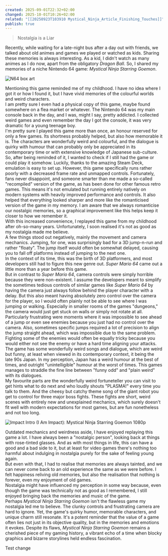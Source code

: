 ```yaml
---
created: 2025-09-01T22:32+02:00
changed: 2025-10-01T10:26+02:00
related: "[[20250923T103910 Mystical_Ninja_Article_Finishing_Touches]]"
publish: true
---
```

  
> Nostalgia is a Liar  
  
Recently, while waiting for a late-night bus after a day out with friends, we talked about old animes and games we played or watched as kids. Sharing these memories is always interesting. As a kid, I didn't watch as many animes as I do now, apart from the obligatory *Dragon Ball*. So, I shared my memories of a niche Nintendo 64 game: *Mystical Ninja Starring Goemon*.  
  
![N64 box art](./attachments/mystical-ninja-starring-goemon-1756799960028.webp)  
  
Mentioning this game reminded me of my childhood. I have no idea where I got it or how I found it, but I have vivid memories of the colourful worlds and weird characters.  
I am pretty sure I even had a physical copy of this game, maybe found somewhere on a flea market or whatever. The Nintendo 64 was my main console back in the day, and I was, might I say, pretty addicted. I collected weird games and even remember the day I got the console, it was very dramatic for a young teenage boy.  
I'm pretty sure I played this game more than once, an honour reserved for only a few games. Its shortness probably helped, but also how memorable it is. The characters are wonderfully weird and colourful, and the dialogue is quirky with humour that can probably only be appreciated in its contemporary time or with extensive knowledge of Japanese sub-culture.  
So, after being reminded of it, I wanted to check if I still had the game or could play it somehow. Luckily, thanks to the amazing Steam Deck, emulation is easy to set up. However, this game specifically runs rather poorly with a decreased frame rate and unmapped controls. Fortunately, fans never disappoint, and someone smarter than me made a so-called "recompiled" version of the game, as has been done for other famous retro games. This means it's not emulated but running entirely natively on modern systems with heavily improved performance and controls. It also helped that everything looked sharper and more like the romanticised version of the game in my memory. I am aware that we always romanticise our nostalgic memories, so a graphical improvement like this helps keep it closer to how we remember it.  
With this increased convenience, I replayed this game from my childhood after oh-so-many years. Unfortunately, I soon realised it's not as good as my nostalgia made me believe.  
A few things stood out negatively, mainly the movement and camera mechanics. Jumping, for one, was surprisingly bad for a 3D jump-n-run and rather "floaty". The jump itself would often be somewhat delayed, causing you to fall off platforms instead of jumping to the next one.  
In the context of its time, this was the birth of 3D platformers, and most developers still had to figure this new genre out. *Super Mario 64* came out a little more than a year before this game.  
But in contrast to *Super Mario 64*, camera controls were simply horrible because they were non-existent. I assume the developers meant to simplify the sometimes tedious controls of similar games like *Super Mario 64* by having the camera just always follow behind the player character with a delay. But this also meant having absolutely zero control over the camera for the player, so I would often plainly not be able to see where I was jumping or walking. Especially in smaller rooms of the games "dungeons," the camera would just get stuck on walls or simply not rotate at all.  
Particularly frustrating were moments where it was impossible to see ahead of a jump or even see enemies because you just had no control over the camera. Also, sometimes specific jumps required a lot of precision to align the jump straight ahead, which was impossible due to the same problem. Fighting some of the enemies would often be equally tricky because you would either not see the enemy or have a hard time aligning your attacks.  
The game has some wonderfully weird songs and dialogue, which are weird but funny, at least when viewed in its contemporary context, it being the late 90s Japan. In my perception, Japan has a weird humour at the best of times, and outright "unintelligible" humour at the worst of times. This games manages to straddle the fine line between "funny odd" and "plain weird" with its dialogues.  
My favourite parts are the wonderfully weird fortuneteller you can visit to get hints what to do next and who loudly shouts "PLASMA!" every time you talk to them. And the cheesy but catchy theme song of the giant robot you get to control for three major boss fights. These fights are short, weird scenes with entirely new and unexplained mechanics, which surely doesn't fit well with modern expectations for most games, but are fun nonetheless and not too long.  
  
![Impact Intro (I Am Impact): Mystical Ninja Starring Goemon 1080p](https://www.youtube.com/watch?v=o8rjnI4S0H8&pp=ygUYZ29lbW9uIGltcGFjdCByb2JvdCBzb25n)  
  
Outdated mechanics and weirdness aside, I have enjoyed replaying this game a lot. I have always been a "nostalgic person", looking back at things with rose-tinted glasses. And as with most things in life, this can have a good and a bad side to it, but at least for video games there's nothing too harmful about indulging in nostalgia purely for the sake of feeling young again.  
But even with that, I had to realise that memories are always tainted, and we can never come back to an old experience the same as we were before. I felt happiness reliving old memories, but also the realisation that nothing is forever, even my enjoyment of old games.  
Nostalgia might have influenced my perception in some way because, even though the game was technically not as good as I remembered, I still enjoyed bringing back the memories and music of the game.  
Perhaps *Mystical Ninja Starring Goemon* isn't the flawless game my nostalgia led me to believe. The clunky controls and frustrating camera are hard to ignore. Yet, the game's quirky humor, memorable characters, and unique charm still resonate. It's a potent reminder that the value of a game often lies not just in its objective quality, but in the memories and emotions it evokes. Despite its flaws, *Mystical Ninja Starring Goemon* remains a cherished piece of my gaming history, a vibrant echo of a time when blocky graphics and bizarre storylines held endless fascination.  
  
Test change